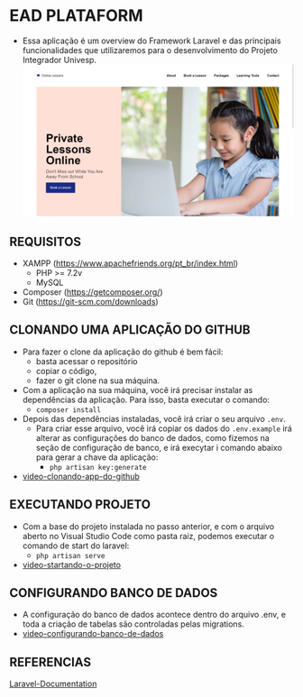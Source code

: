 # EAD PLATAFORM
  - Essa aplicação é um overview do Framework Laravel e das principais funcionalidades que utilizaremos para o desenvolvimento do Projeto Integrador Univesp.
  ![landing](/public/screenshots/landing.png)

## REQUISITOS
  - XAMPP (https://www.apachefriends.org/pt_br/index.html)
    - PHP >= 7.2v
    - MySQL
  - Composer (https://getcomposer.org/)
  - Git (https://git-scm.com/downloads)

## CLONANDO UMA APLICAÇÃO DO GITHUB
  - Para fazer o clone da aplicação do github é bem fácil:
    - basta acessar o repositório
    - copiar o código,
    - fazer o git clone na sua máquina.
  - Com a aplicação na sua máquina, você irá precisar instalar as dependências da aplicação. Para isso, basta executar o comando:
    - ``` composer install ```
  - Depois das dependências instaladas, você irá criar o seu arquivo ``` .env ```.
    - Para criar esse arquivo, você irá copiar os dados do ``` .env.example ``` irá alterar as configurações do banco de dados, como fizemos na seção de configuração de banco, e irá execytar i comando abaixo para gerar a chave da aplicação:
      - ``` php artisan key:generate ```
  - [video-clonando-app-do-github](https://watch.screencastify.com/v/YjoVmlLj0yT1GrKC5AEr)
  
## EXECUTANDO PROJETO
  - Com a base do projeto instalada no passo anterior, e com o arquivo aberto no Visual Studio Code como pasta raiz, podemos executar o comando de start do laravel:
    - ``` php artisan serve ```   
  - [video-startando-o-projeto](https://watch.screencastify.com/v/x4fMa459P9zBL16iN1mn)

## CONFIGURANDO BANCO DE DADOS
  - A configuração do banco de dados acontece dentro do arquivo .env, e toda a criação de tabelas são controladas pelas migrations.
  - [video-configurando-banco-de-dados](https://watch.screencastify.com/v/weRMz3N3xfAW5rEVpjDo)

## REFERENCIAS
[Laravel-Documentation](https://laravel.com/docs/8.x)